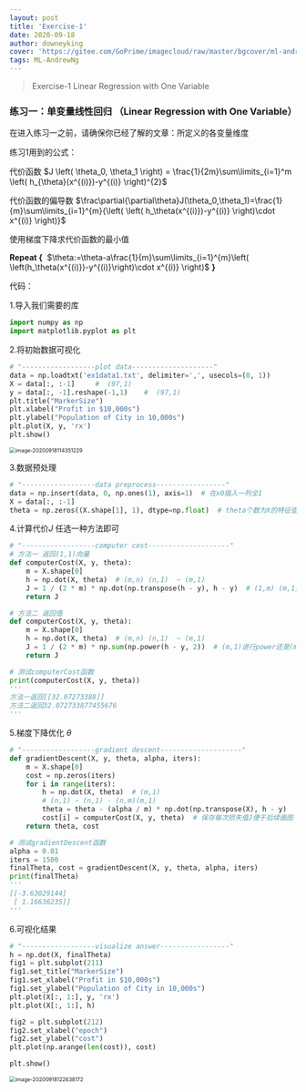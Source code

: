 ```yaml
---
layout: post
title: 'Exercise-1'
date: 2020-09-18
author: downeyking
cover: 'https://gitee.com/GoPrime/imagecloud/raw/master/bgcover/ml-andrewng.png'
tags: ML-AndrewNg
---
```


> Exercise-1 Linear Regression with One Variable



### 练习一：单变量线性回归 （Linear Regression with One Variable）

在进入练习一之前，请确保你已经了解的文章：所定义的各变量维度

练习1用到的公式：

代价函数    $J \left( \theta_0, \theta_1 \right) = \frac{1}{2m}\sum\limits_{i=1}^m \left( h_{\theta}(x^{(i)})-y^{(i)} \right)^{2}$

代价函数的偏导数    $\frac\partial{\partial\theta}J(\theta_0,\theta_1)=\frac{1}{m}\sum\limits_{i=1}^{m}{\left( \left( h_\theta(x^{(i)})-y^{(i)} \right)\cdot x^{(i)} \right)}$

使用梯度下降求代价函数的最小值

**Repeat {**
​           	   $\theta:=\theta-a\frac{1}{m}\sum\limits_{i=1}^{m}\left( \left(h_\theta(x^{(i)})-y^{(i)}\right)\cdot x^{(i)} \right)$
​               **}**

代码：

1.导入我们需要的库

```python
import numpy as np
import matplotlib.pyplot as plt
```

2.将初始数据可视化

```python
# "------------------plot data--------------------"
data = np.loadtxt('ex1data1.txt', delimiter=',', usecols=(0, 1))
X = data[:, :-1]     #  (97,1)
y = data[:, -1].reshape(-1,1)    #  (97,1)
plt.title("MarkerSize")
plt.xlabel("Profit in $10,000s")
plt.ylabel("Population of City in 10,000s")
plt.plot(X, y, 'rx')
plt.show()
```

<img src="https://gitee.com/GoPrime/imagecloud/raw/master/img/image-20200918114351229.png" alt="image-20200918114351229" style="zoom:65%;" />

3.数据预处理

```python
# "------------------data preprocess-----------------"
data = np.insert(data, 0, np.ones(1), axis=1)  # 在x0插入一列全1
X = data[:, :-1]
theta = np.zeros((X.shape[1], 1), dtype=np.float)  # theta个数为X的特征值个数 (2,1)
```

4.计算代价$J$  任选一种方法即可

```python
# "------------------computer cost--------------------"
# 方法一 返回(1,1)向量
def computerCost(X, y, theta):
    m = X.shape[0]
    h = np.dot(X, theta)  # (m,n) (n,1)  ~ (m,1)
    J = 1 / (2 * m) * np.dot(np.transpose(h - y), h - y)  # (1,m) (m,1) ~ (1,1)
    return J
```

```python
# 方法二 返回值
def computerCost(X, y, theta):
    m = X.shape[0]
    h = np.dot(X, theta)  # (m,n) (n,1)  ~ (m,1)
    J = 1 / (2 * m) * np.sum(np.power(h - y, 2))  # (m,1)进行power还是(m,1) sum对列向量求和返回值
    return J
```

```python
# 测试computerCost函数
print(computerCost(X, y, theta)) 
'''
方法一返回[[32.07273388]]
方法二返回32.072733877455676
'''
```

5.梯度下降优化 $\theta$

```python
# "------------------gradient descent--------------------"
def gradientDescent(X, y, theta, alpha, iters):
    m = X.shape[0]
    cost = np.zeros(iters)
    for i in range(iters):
        h = np.dot(X, theta)  # (m,1)
        # (n,1) ~ (n,1) - (n,m)(m,1)
        theta = theta - (alpha / m) * np.dot(np.transpose(X), h - y)
        cost[i] = computerCost(X, y, theta)  # 保存每次损失值J便于后续画图
    return theta, cost
```

```python
# 测试gradientDescent函数
alpha = 0.01
iters = 1500
finalTheta, cost = gradientDescent(X, y, theta, alpha, iters)
print(finalTheta)
'''
[[-3.63029144]
 [ 1.16636235]]
'''
```

6.可视化结果

```python
# "------------------visualize answer-----------------"
h = np.dot(X, finalTheta)
fig1 = plt.subplot(211)
fig1.set_title("MarkerSize")
fig1.set_xlabel("Profit in $10,000s")
fig1.set_ylabel("Population of City in 10,000s")
plt.plot(X[:, 1:], y, 'rx')
plt.plot(X[:, 1:], h)

fig2 = plt.subplot(212)
fig2.set_xlabel("epoch")
fig2.set_ylabel("cost")
plt.plot(np.arange(len(cost)), cost)

plt.show()
```

<img src="https://gitee.com/GoPrime/imagecloud/raw/master/img/image-20200918122638172.png" alt="image-20200918122638172" style="zoom:65%;" />